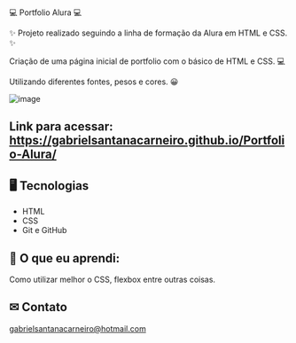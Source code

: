 💻 Portfolio Alura 💻

✨ Projeto realizado seguindo a linha de formação da Alura em HTML e CSS. ✨

Criação de uma página inicial de portfolio com o básico de HTML e CSS. 💻

Utilizando diferentes fontes, pesos e cores. 😀

![image](https://github.com/GabrielSantanaCarneiro/Portfolio-Alura/assets/108038950/25080efc-a90f-4f8c-9c9a-3780ecc0a643)

## Link para acessar: https://gabrielsantanacarneiro.github.io/Portfolio-Alura/

## 🖥 Tecnologias 

- HTML
- CSS
- Git e GitHub

 ## 📖 O que eu aprendi: 
 Como utilizar melhor o CSS, flexbox entre outras coisas.

 ## ✉ Contato

gabrielsantanacarneiro@hotmail.com
